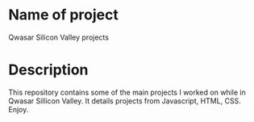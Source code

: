 # Name of project
Qwasar Silicon Valley projects
# Description
This repository contains some of the main projects I worked on while in Qwasar Sillicon Valley. 
It details projects from Javascript, HTML, CSS. 
Enjoy.
